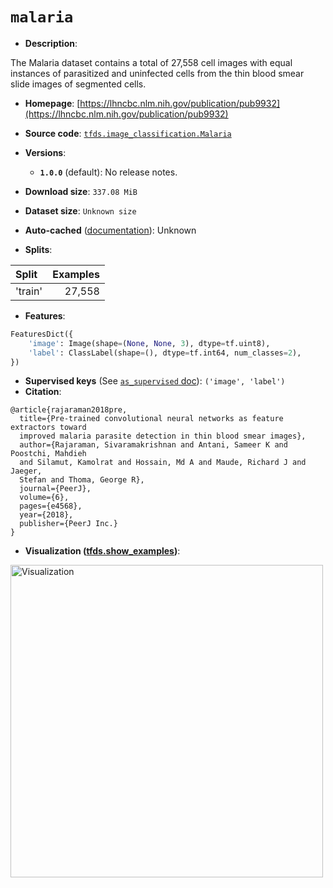 <div itemscope itemtype="http://schema.org/Dataset">
  <div itemscope itemprop="includedInDataCatalog" itemtype="http://schema.org/DataCatalog">
    <meta itemprop="name" content="TensorFlow Datasets" />
  </div>

  <meta itemprop="name" content="malaria" />
  <meta itemprop="description" content="The Malaria dataset contains a total of 27,558 cell images&#10;with equal instances of parasitized and uninfected cells from the thin blood &#10;smear slide images of segmented cells.&#10;&#10;To use this dataset:&#10;&#10;```python&#10;import tensorflow_datasets as tfds&#10;&#10;ds = tfds.load(&#x27;malaria&#x27;, split=&#x27;train&#x27;)&#10;for ex in ds.take(4):&#10;  print(ex)&#10;```&#10;&#10;See [the guide](https://www.tensorflow.org/datasets/overview) for more&#10;informations on [tensorflow_datasets](https://www.tensorflow.org/datasets).&#10;&#10;&lt;img src=&quot;https://storage.googleapis.com/tfds-data/visualization/malaria-1.0.0.png&quot; alt=&quot;Visualization&quot; width=&quot;500px&quot;&gt;&#10;&#10;" />
  <meta itemprop="url" content="https://www.tensorflow.org/datasets/catalog/malaria" />
  <meta itemprop="sameAs" content="https://lhncbc.nlm.nih.gov/publication/pub9932" />
  <meta itemprop="citation" content="@article{rajaraman2018pre,&#10;  title={Pre-trained convolutional neural networks as feature extractors toward &#10;  improved malaria parasite detection in thin blood smear images},&#10;  author={Rajaraman, Sivaramakrishnan and Antani, Sameer K and Poostchi, Mahdieh&#10;  and Silamut, Kamolrat and Hossain, Md A and Maude, Richard J and Jaeger, &#10;  Stefan and Thoma, George R},&#10;  journal={PeerJ},&#10;  volume={6},&#10;  pages={e4568},&#10;  year={2018},&#10;  publisher={PeerJ Inc.}&#10;}" />
</div>

# `malaria`

*   **Description**:

The Malaria dataset contains a total of 27,558 cell images with equal instances
of parasitized and uninfected cells from the thin blood smear slide images of
segmented cells.

*   **Homepage**:
    [https://lhncbc.nlm.nih.gov/publication/pub9932](https://lhncbc.nlm.nih.gov/publication/pub9932)

*   **Source code**:
    [`tfds.image_classification.Malaria`](https://github.com/tensorflow/datasets/tree/master/tensorflow_datasets/image_classification/malaria.py)

*   **Versions**:

    *   **`1.0.0`** (default): No release notes.

*   **Download size**: `337.08 MiB`

*   **Dataset size**: `Unknown size`

*   **Auto-cached**
    ([documentation](https://www.tensorflow.org/datasets/performances#auto-caching)):
    Unknown

*   **Splits**:

Split   | Examples
:------ | -------:
'train' | 27,558

*   **Features**:

```python
FeaturesDict({
    'image': Image(shape=(None, None, 3), dtype=tf.uint8),
    'label': ClassLabel(shape=(), dtype=tf.int64, num_classes=2),
})
```

*   **Supervised keys** (See
    [`as_supervised` doc](https://www.tensorflow.org/datasets/api_docs/python/tfds/load#args)):
    `('image', 'label')`
*   **Citation**:

```
@article{rajaraman2018pre,
  title={Pre-trained convolutional neural networks as feature extractors toward
  improved malaria parasite detection in thin blood smear images},
  author={Rajaraman, Sivaramakrishnan and Antani, Sameer K and Poostchi, Mahdieh
  and Silamut, Kamolrat and Hossain, Md A and Maude, Richard J and Jaeger,
  Stefan and Thoma, George R},
  journal={PeerJ},
  volume={6},
  pages={e4568},
  year={2018},
  publisher={PeerJ Inc.}
}
```

*   **Visualization
    ([tfds.show_examples](https://www.tensorflow.org/datasets/api_docs/python/tfds/visualization/show_examples))**:

<img src="https://storage.googleapis.com/tfds-data/visualization/malaria-1.0.0.png" alt="Visualization" width="500px">
